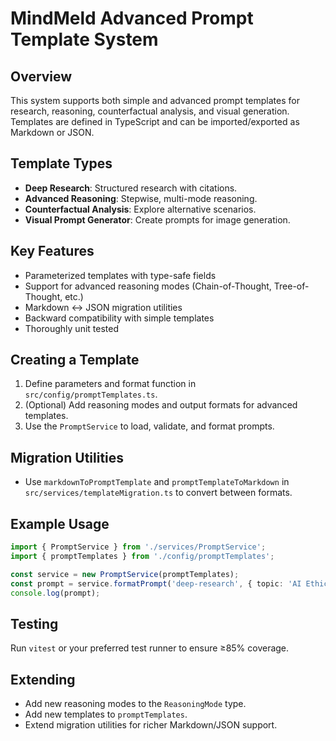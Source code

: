 # MindMeld Advanced Prompt Template System

## Overview
This system supports both simple and advanced prompt templates for research, reasoning, counterfactual analysis, and visual generation. Templates are defined in TypeScript and can be imported/exported as Markdown or JSON.

## Template Types
- **Deep Research**: Structured research with citations.
- **Advanced Reasoning**: Stepwise, multi-mode reasoning.
- **Counterfactual Analysis**: Explore alternative scenarios.
- **Visual Prompt Generator**: Create prompts for image generation.

## Key Features
- Parameterized templates with type-safe fields
- Support for advanced reasoning modes (Chain-of-Thought, Tree-of-Thought, etc.)
- Markdown ↔ JSON migration utilities
- Backward compatibility with simple templates
- Thoroughly unit tested

## Creating a Template
1. Define parameters and format function in `src/config/promptTemplates.ts`.
2. (Optional) Add reasoning modes and output formats for advanced templates.
3. Use the `PromptService` to load, validate, and format prompts.

## Migration Utilities
- Use `markdownToPromptTemplate` and `promptTemplateToMarkdown` in `src/services/templateMigration.ts` to convert between formats.

## Example Usage
```ts
import { PromptService } from './services/PromptService';
import { promptTemplates } from './config/promptTemplates';

const service = new PromptService(promptTemplates);
const prompt = service.formatPrompt('deep-research', { topic: 'AI Ethics', depth: 'academic' });
console.log(prompt);
```

## Testing
Run `vitest` or your preferred test runner to ensure ≥85% coverage.

## Extending
- Add new reasoning modes to the `ReasoningMode` type.
- Add new templates to `promptTemplates`.
- Extend migration utilities for richer Markdown/JSON support.
